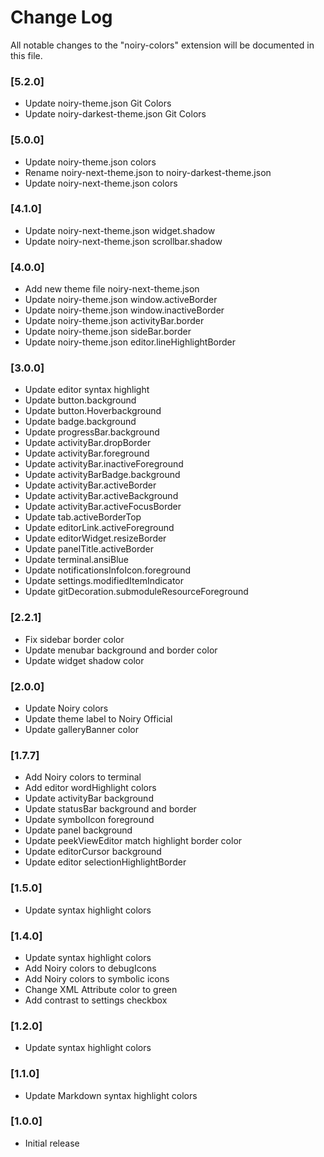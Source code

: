 # Change Log

All notable changes to the "noiry-colors" extension will be documented in this file.

### [5.2.0]
- Update noiry-theme.json Git Colors
- Update noiry-darkest-theme.json Git Colors

### [5.0.0]
- Update noiry-theme.json colors
- Rename noiry-next-theme.json to noiry-darkest-theme.json
- Update noiry-next-theme.json colors

### [4.1.0]
- Update noiry-next-theme.json widget.shadow
- Update noiry-next-theme.json scrollbar.shadow

### [4.0.0]
- Add new theme file noiry-next-theme.json
- Update noiry-theme.json window.activeBorder
- Update noiry-theme.json window.inactiveBorder
- Update noiry-theme.json activityBar.border
- Update noiry-theme.json sideBar.border
- Update noiry-theme.json editor.lineHighlightBorder

### [3.0.0]
- Update editor syntax highlight
- Update button.background
- Update button.Hoverbackground
- Update badge.background
- Update progressBar.background
- Update activityBar.dropBorder
- Update activityBar.foreground
- Update activityBar.inactiveForeground
- Update activityBarBadge.background
- Update activityBar.activeBorder
- Update activityBar.activeBackground
- Update activityBar.activeFocusBorder
- Update tab.activeBorderTop
- Update editorLink.activeForeground
- Update editorWidget.resizeBorder
- Update panelTitle.activeBorder
- Update terminal.ansiBlue
- Update notificationsInfoIcon.foreground
- Update settings.modifiedItemIndicator
- Update gitDecoration.submoduleResourceForeground


### [2.2.1]

- Fix sidebar border color
- Update menubar background and border color
- Update widget shadow color

### [2.0.0]

- Update Noiry colors
- Update theme label to Noiry Official
- Update galleryBanner color

### [1.7.7]

- Add Noiry colors to terminal
- Add editor wordHighlight colors
- Update activityBar background
- Update statusBar background and border
- Update symbolIcon foreground
- Update panel background
- Update peekViewEditor match highlight border color
- Update editorCursor background
- Update editor selectionHighlightBorder

### [1.5.0]

- Update syntax highlight colors

### [1.4.0]

- Update syntax highlight colors
- Add Noiry colors to debugIcons
- Add Noiry colors to symbolic icons
- Change XML Attribute color to green
- Add contrast to settings checkbox

### [1.2.0]

- Update syntax highlight colors

### [1.1.0]

- Update Markdown syntax highlight colors

### [1.0.0]

- Initial release
